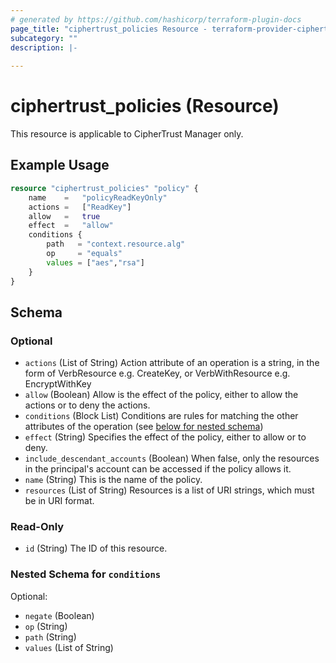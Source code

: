 ```yaml
---
# generated by https://github.com/hashicorp/terraform-plugin-docs
page_title: "ciphertrust_policies Resource - terraform-provider-ciphertrust"
subcategory: ""
description: |-
  
---
```


# ciphertrust_policies (Resource)

This resource is applicable to CipherTrust Manager only.

## Example Usage

```terraform
resource "ciphertrust_policies" "policy" {
    name    =   "policyReadKeyOnly"
    actions =   ["ReadKey"]
    allow   =   true
    effect  =   "allow"
    conditions {
        path   = "context.resource.alg"
        op     = "equals"
        values = ["aes","rsa"]
    }
}
```

<!-- schema generated by tfplugindocs -->
## Schema

### Optional

- `actions` (List of String) Action attribute of an operation is a string, in the form of VerbResource e.g. CreateKey, or VerbWithResource e.g. EncryptWithKey
- `allow` (Boolean) Allow is the effect of the policy, either to allow the actions or to deny the actions.
- `conditions` (Block List) Conditions are rules for matching the other attributes of the operation (see [below for nested schema](#nestedblock--conditions))
- `effect` (String) Specifies the effect of the policy, either to allow or to deny.
- `include_descendant_accounts` (Boolean) When false, only the resources in the principal's account can be accessed if the policy allows it.
- `name` (String) This is the name of the policy.
- `resources` (List of String) Resources is a list of URI strings, which must be in URI format.

### Read-Only

- `id` (String) The ID of this resource.

<a id="nestedblock--conditions"></a>
### Nested Schema for `conditions`

Optional:

- `negate` (Boolean)
- `op` (String)
- `path` (String)
- `values` (List of String)


